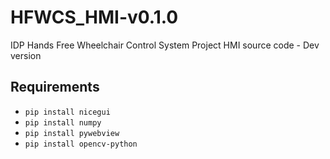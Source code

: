 # HFWCS_HMI-v0.1.0
 IDP Hands Free Wheelchair Control System Project HMI source code - Dev version

## Requirements
- `pip install nicegui`
- `pip install numpy`
- `pip install pywebview`
- `pip install opencv-python`